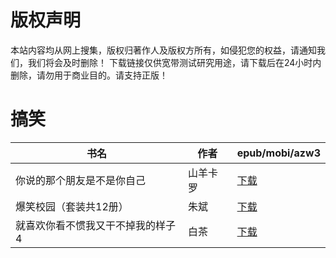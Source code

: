 # 版权声明

本站内容均从网上搜集，版权归著作人及版权方所有，如侵犯您的权益，请通知我们，我们将会及时删除！ 下载链接仅供宽带测试研究用途，请下载后在24小时内删除，请勿用于商业目的。请支持正版！

# 搞笑

| 书名 | 作者 | epub/mobi/azw3 |
| --- | --- | --- |
| 你说的那个朋友是不是你自己 | 山羊卡罗 | [下载](https://url89.ctfile.com/f/31084289-1375499956-bf68f9?p=8866) |
| 爆笑校园（套装共12册） | 朱斌 | [下载](https://url89.ctfile.com/f/31084289-1357043569-392016?p=8866) |
| 就喜欢你看不惯我又干不掉我的样子4 | 白茶 | [下载](https://url89.ctfile.com/f/31084289-1357034260-49fad6?p=8866) |
